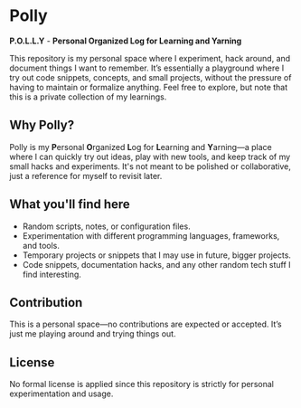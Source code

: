 # Polly

**P.O.L.L.Y** - **Personal Organized Log for Learning and Yarning**

This repository is my personal space where I experiment, hack around, and document things I want to remember. It’s essentially a playground where I try out code snippets, concepts, and small projects, without the pressure of having to maintain or formalize anything. Feel free to explore, but note that this is a private collection of my learnings.

## Why Polly?

Polly is my **P**ersonal **O**rganized **L**og for **L**earning and **Y**arning—a place where I can quickly try out ideas, play with new tools, and keep track of my small hacks and experiments. It's not meant to be polished or collaborative, just a reference for myself to revisit later.

## What you'll find here

- Random scripts, notes, or configuration files.
- Experimentation with different programming languages, frameworks, and tools.
- Temporary projects or snippets that I may use in future, bigger projects.
- Code snippets, documentation hacks, and any other random tech stuff I find interesting.

## Contribution

This is a personal space—no contributions are expected or accepted. It’s just me playing around and trying things out.

## License

No formal license is applied since this repository is strictly for personal experimentation and usage.

